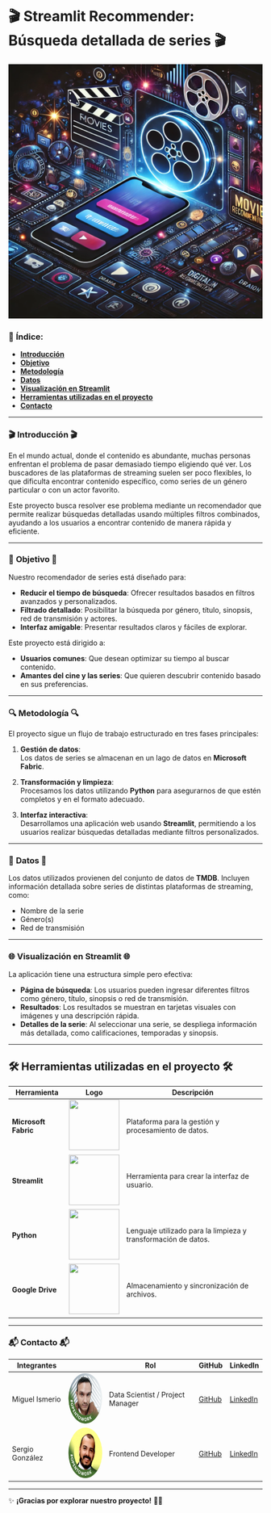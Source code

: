 # 🎬 **Streamlit Recommender: Búsqueda detallada de series** 🎬

<img src="https://github.com/No-Country-simulation/S20-15-data/blob/main/img/Portada.webp" alt="Portada" width="600"/>

### 📝 **Índice**:

- [**Introducción**](#introducción)
- [**Objetivo**](#objetivo)
- [**Metodología**](#metodología)
- [**Datos**](#datos)
- [**Visualización en Streamlit**](#visualización-en-streamlit)
- [**Herramientas utilizadas en el proyecto**](#herramientas-utilizadas-en-el-proyecto)
- [**Contacto**](#contacto)

---

### 🎬 **Introducción** 🎬  
En el mundo actual, donde el contenido es abundante, muchas personas enfrentan el problema de pasar demasiado tiempo eligiendo qué ver. Los buscadores de las plataformas de streaming suelen ser poco flexibles, lo que dificulta encontrar contenido específico, como series de un género particular o con un actor favorito.

Este proyecto busca resolver ese problema mediante un recomendador que permite realizar búsquedas detalladas usando múltiples filtros combinados, ayudando a los usuarios a encontrar contenido de manera rápida y eficiente.

---

### 🎯 **Objetivo** 🎯  
Nuestro recomendador de series está diseñado para:  

- **Reducir el tiempo de búsqueda**: Ofrecer resultados basados en filtros avanzados y personalizados.  
- **Filtrado detallado**: Posibilitar la búsqueda por género, título, sinopsis, red de transmisión y actores.  
- **Interfaz amigable**: Presentar resultados claros y fáciles de explorar.

Este proyecto está dirigido a:  
- **Usuarios comunes**: Que desean optimizar su tiempo al buscar contenido.  
- **Amantes del cine y las series**: Que quieren descubrir contenido basado en sus preferencias.  

---

### 🔍 **Metodología** 🔍  
El proyecto sigue un flujo de trabajo estructurado en tres fases principales:

1. **Gestión de datos**:  
   Los datos de series se almacenan en un lago de datos en **Microsoft Fabric**.

2. **Transformación y limpieza**:  
   Procesamos los datos utilizando **Python** para asegurarnos de que estén completos y en el formato adecuado.

3. **Interfaz interactiva**:  
   Desarrollamos una aplicación web usando **Streamlit**, permitiendo a los usuarios realizar búsquedas detalladas mediante filtros personalizados.

---

### 📂 **Datos** 📂  
Los datos utilizados provienen del conjunto de datos de **TMDB**. Incluyen información detallada sobre series de distintas plataformas de streaming, como:  
- Nombre de la serie  
- Género(s)  
- Red de transmisión  


---

### 🌐 **Visualización en Streamlit** 🌐  
La aplicación tiene una estructura simple pero efectiva:  
- **Página de búsqueda**: Los usuarios pueden ingresar diferentes filtros como género, título, sinopsis o red de transmisión.  
- **Resultados**: Los resultados se muestran en tarjetas visuales con imágenes y una descripción rápida.  
- **Detalles de la serie**: Al seleccionar una serie, se despliega información más detallada, como calificaciones, temporadas y sinopsis.

---

## 🛠️ **Herramientas utilizadas en el proyecto** 🛠️  

| Herramienta          | Logo | Descripción                                                                                 |
|----------------------|------|---------------------------------------------------------------------------------------------|
| **Microsoft Fabric** | <img src="https://debruyn.dev/2023/all-microsoft-fabric-icons-for-diagramming-old-version/Fabric_final_x256.png" width="100" height="100"> | Plataforma para la gestión y procesamiento de datos.                                     |
| **Streamlit**        | <img src="https://streamlit.io/images/brand/streamlit-mark-color.svg" width="100" height="100">      | Herramienta para crear la interfaz de usuario.                                           |
| **Python**           | <img src="https://upload.wikimedia.org/wikipedia/commons/c/c3/Python-logo-notext.svg" width="100" height="100"> | Lenguaje utilizado para la limpieza y transformación de datos.                           |
| **Google Drive**     | <img src="https://upload.wikimedia.org/wikipedia/commons/thumb/1/12/Google_Drive_icon_%282020%29.svg/1024px-Google_Drive_icon_%282020%29.svg.png?20221103153031" width="100" height="100"> | Almacenamiento y sincronización de archivos.                                              |

---

### 📬 **Contacto** 📬  

| **Integrantes**       |                                    | **Rol**                             | **GitHub**                             | **LinkedIn**                           |
|-----------------------|------------------------------------|--------------------------------------|-----------------------------------------|-----------------------------------------|
| Miguel Ismerio        | <img src="https://github.com/No-Country-simulation/s18-18-t-data-bi/blob/main/img/Miguel.png" width="100" height="100" style="border-radius: 50%;"> | Data Scientist / Project Manager     | [GitHub](https://github.com/mikeismerio) | [LinkedIn](https://www.linkedin.com/in/miguel-ismerio/) |
| Sergio González         | <img src="https://github.com/No-Country-simulation/S20-15-data/blob/main/img/Sergio.jpeg" width="100" height="100" style="border-radius: 50%;"> | Frontend Developer                  | [GitHub](https://github.com/gonzalezrivera)                              | [LinkedIn](https://www.linkedin.com/in/gonzalez-rivera/)                            |

---

✨ **¡Gracias por explorar nuestro proyecto!** 🎥🍿
